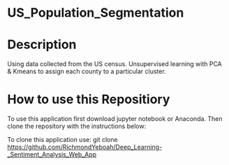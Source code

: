 # US_Population_Segmentation

# Description 
Using data collected from the US census. Unsupervised learning with PCA &amp; Kmeans to assign each county to a particular cluster.

# How to use this Repositiory

To use this application first download jupyter notebook or Anaconda. Then clone the repository with the instructions below:

To clone this application use: git clone https://github.com/RichmondYeboah/Deep_Learning-_Sentiment_Analysis_Web_App
